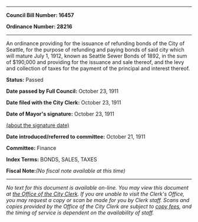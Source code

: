 

********

**Council Bill Number: 16457**
   
**Ordinance Number: 28216**
********

 An ordinance providing for the issuance of refunding bonds of the City of Seattle, for the purpose of refunding and paying bonds of said city which will mature July 1, 1912, known as Seattle Sewer Bonds of 1892, in the sum of $190,000 and providing for the issuance and sale thereof, and the levy and collection of taxes for the payment of the principal and interest thereof.

**Status:** Passed
   
**Date passed by Full Council:** October 23, 1911
   
**Date filed with the City Clerk:** October 23, 1911
   
**Date of Mayor's signature:** October 23, 1911
   
[(about the signature date)](/~public/approvaldate.htm)
   
   
   
**Date introduced/referred to committee:** October 21, 1911
   
**Committee:** Finance
   
   
**Index Terms:** BONDS, SALES, TAXES

**Fiscal Note:**_(No fiscal note available at this time)_
********

_No text for this document is available on-line. You may view this document at [the Office of the City Clerk](http://www.seattle.gov/leg/clerk/contactUs.htm). If you are unable to visit the Clerk's Office, you may request a copy or scan be made for you by Clerk staff. Scans and copies provided by the Office of the City Clerk are subject to [copy fees](http://clerk.seattle.gov/~public/clerkfees.htm), and the timing of service is dependent on the availability of staff._


